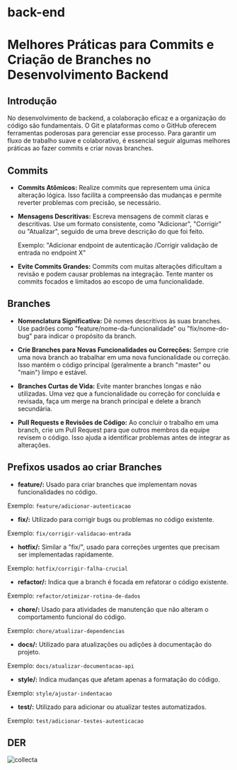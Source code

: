 # back-end

# Melhores Práticas para Commits e Criação de Branches no Desenvolvimento Backend

## Introdução
No desenvolvimento de backend, a colaboração eficaz e a organização do código são fundamentais. O Git e plataformas como o GitHub oferecem ferramentas poderosas para gerenciar esse processo. Para garantir um fluxo de trabalho suave e colaborativo, é essencial seguir algumas melhores práticas ao fazer commits e criar novas branches.

## Commits

- **Commits Atômicos:** Realize commits que representem uma única alteração lógica. Isso facilita a compreensão das mudanças e permite reverter problemas com precisão, se necessário.

- **Mensagens Descritivas:** Escreva mensagens de commit claras e descritivas. Use um formato consistente, como "Adicionar", "Corrigir" ou "Atualizar", seguido de uma breve descrição do que foi feito.

  Exemplo: "Adicionar endpoint de autenticação /Corrigir validação de entrada no endpoint X"
  
- **Evite Commits Grandes:** Commits com muitas alterações dificultam a revisão e podem causar problemas na integração. Tente manter os commits focados e limitados ao escopo de uma funcionalidade.

## Branches

- **Nomenclatura Significativa:** Dê nomes descritivos às suas branches. Use padrões como "feature/nome-da-funcionalidade" ou "fix/nome-do-bug" para indicar o propósito da branch.

- **Crie Branches para Novas Funcionalidades ou Correções:** Sempre crie uma nova branch ao trabalhar em uma nova funcionalidade ou correção. Isso mantém o código principal (geralmente a branch "master" ou "main") limpo e estável.

- **Branches Curtas de Vida:** Evite manter branches longas e não utilizadas. Uma vez que a funcionalidade ou correção for concluída e revisada, faça um merge na branch principal e delete a branch secundária.

- **Pull Requests e Revisões de Código:** Ao concluir o trabalho em uma branch, crie um Pull Request para que outros membros da equipe revisem o código. Isso ajuda a identificar problemas antes de integrar as alterações.

## Prefixos usados ao criar Branches

- **feature/:** Usado para criar branches que implementam novas funcionalidades no código.

Exemplo: `feature/adicionar-autenticacao`

- **fix/:** Utilizado para corrigir bugs ou problemas no código existente.

Exemplo: `fix/corrigir-validacao-entrada`

- **hotfix/:** Similar a "fix/", usado para correções urgentes que precisam ser implementadas rapidamente.

Exemplo: `hotfix/corrigir-falha-crucial`

- **refactor/:** Indica que a branch é focada em refatorar o código existente.

Exemplo: `refactor/otimizar-rotina-de-dados`

- **chore/:** Usado para atividades de manutenção que não alteram o comportamento funcional do código.

Exemplo: `chore/atualizar-dependencias`

- **docs/:** Utilizado para atualizações ou adições à documentação do projeto.

Exemplo: `docs/atualizar-documentacao-api`

- **style/:** Indica mudanças que afetam apenas a formatação do código.

Exemplo: `style/ajustar-indentacao`

- **test/:** Utilizado para adicionar ou atualizar testes automatizados.

Exemplo: `test/adicionar-testes-autenticacao`

## DER
![collecta](https://github.com/grupo-2-sptech/back-end/assets/110926828/59158efd-3dca-4038-9278-38ae8526dd98)


